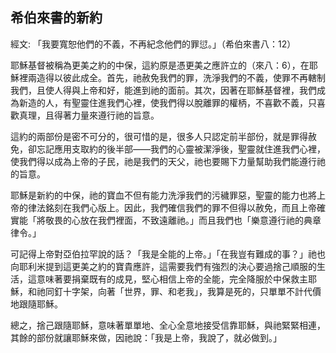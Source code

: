 ## 希伯來書的新約 ##

經文: 「我要寬恕他們的不義，不再紀念他們的罪愆。」（希伯來書八：12）



耶穌基督被稱為更美之約的中保，這約原是憑更美之應許立的（來八：6），在耶穌裡兩造得以彼此成全。首先，祂赦免我們的罪，洗淨我們的不義，使罪不再轄制我們，且使人得與上帝和好，能進到祂的面前。其次，因著在耶穌基督裡，我們成為新造的人，有聖靈住進我們心裡，使我們得以脫離罪的權柄，不喜歡不義，只喜歡真理，且得著力量來遵行祂的旨意。

這約的兩部份是密不可分的，很可惜的是，很多人只認定前半部份，就是罪得赦免，卻忘記應用支取約的後半部——我們的心靈被潔淨後，聖靈就住進我們心裡，使我們得以成為上帝的子民，祂是我們的天父，祂也要賜下力量幫助我們能遵行祂的旨意。

耶穌是新約的中保，祂的寶血不但有能力洗淨我們的污穢罪惡，聖靈的能力也將上帝的律法銘刻在我們心版上。因此，我們確信我們的罪不但得以赦免，而且上帝確實能「將敬畏的心放在我們裡面，不致遠離祂。」而且我們也「樂意遵行祂的典章律令。」

可記得上帝對亞伯拉罕說的話？「我是全能的上帝。」「在我豈有難成的事？」祂也向耶利米提到這更美之約的寶貴應許，這需要我們有強烈的決心要過捨己順服的生活，這意味著要捐棄既有的成見，堅心相信上帝的全能，完全降服於中保救主耶穌，和祂同釘十字架，向著「世界，罪、和老我」，我算是死的，只單單不計代價地跟隨耶穌。

總之，捨己跟隨耶穌，意味著單單地、全心全意地接受信靠耶穌，與祂緊緊相連，其餘的部份就讓耶穌來做，因祂說：「我是上帝，我說了，就必做到。」